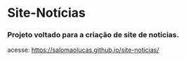 <h1> Site-Notícias </h1>

<h3> Projeto voltado para a criação de site de noticias. </h3>

acesse: https://salomaolucas.github.io/site-noticias/    
